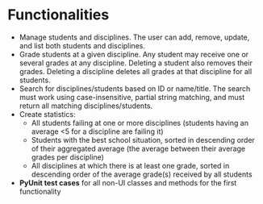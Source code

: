 # Functionalities
- Manage students and disciplines. The user can add, remove, update, and list both students and disciplines.
- Grade students at a given discipline. Any student may receive one or several grades at any discipline. Deleting a student also removes their grades. Deleting a discipline deletes all grades at that discipline for all students.
- Search for disciplines/students based on ID or name/title. The search must work using case-insensitive, partial string matching, and must return all matching disciplines/students.
- Create statistics:
    - All students failing at one or more disciplines (students having an average <5 for a discipline are failing it)
    - Students with the best school situation, sorted in descending order of their aggregated average (the average between their average grades per discipline)
    - All disciplines at which there is at least one grade, sorted in descending order of the average grade(s) received by all students
- **PyUnit test cases** for all non-UI classes and methods for the first functionality
